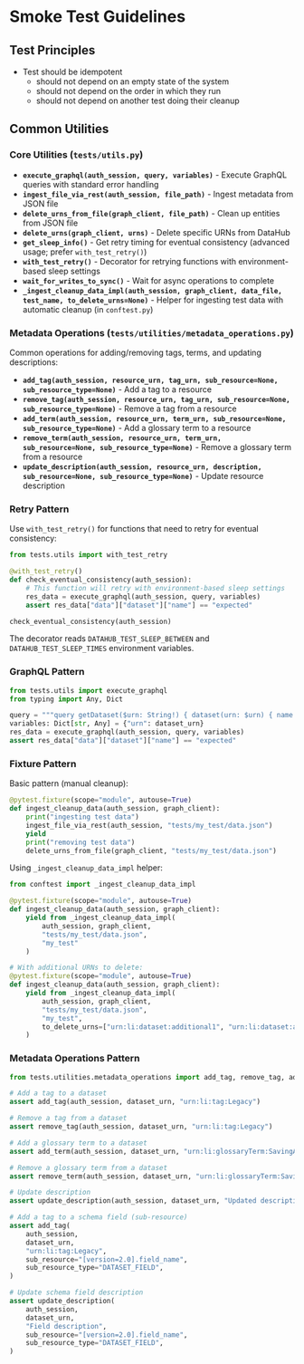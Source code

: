 # Smoke Test Guidelines

## Test Principles

- Test should be idempotent
    - should not depend on an empty state of the system
    - should not depend on the order in which they run
    - should not depend on another test doing their cleanup

## Common Utilities


### Core Utilities (`tests/utils.py`)

- **`execute_graphql(auth_session, query, variables)`** - Execute GraphQL queries with standard error handling
- **`ingest_file_via_rest(auth_session, file_path)`** - Ingest metadata from JSON file
- **`delete_urns_from_file(graph_client, file_path)`** - Clean up entities from JSON file
- **`delete_urns(graph_client, urns)`** - Delete specific URNs from DataHub
- **`get_sleep_info()`** - Get retry timing for eventual consistency (advanced usage; prefer `with_test_retry()`)
- **`with_test_retry()`** - Decorator for retrying functions with environment-based sleep settings
- **`wait_for_writes_to_sync()`** - Wait for async operations to complete
- **`_ingest_cleanup_data_impl(auth_session, graph_client, data_file, test_name, to_delete_urns=None)`** - Helper for ingesting test data with automatic cleanup (in `conftest.py`)

### Metadata Operations (`tests/utilities/metadata_operations.py`)

Common operations for adding/removing tags, terms, and updating descriptions:

- **`add_tag(auth_session, resource_urn, tag_urn, sub_resource=None, sub_resource_type=None)`** - Add a tag to a resource
- **`remove_tag(auth_session, resource_urn, tag_urn, sub_resource=None, sub_resource_type=None)`** - Remove a tag from a resource
- **`add_term(auth_session, resource_urn, term_urn, sub_resource=None, sub_resource_type=None)`** - Add a glossary term to a resource
- **`remove_term(auth_session, resource_urn, term_urn, sub_resource=None, sub_resource_type=None)`** - Remove a glossary term from a resource
- **`update_description(auth_session, resource_urn, description, sub_resource=None, sub_resource_type=None)`** - Update resource description

### Retry Pattern

Use `with_test_retry()` for functions that need to retry for eventual consistency:

```python
from tests.utils import with_test_retry

@with_test_retry()
def check_eventual_consistency(auth_session):
    # This function will retry with environment-based sleep settings
    res_data = execute_graphql(auth_session, query, variables)
    assert res_data["data"]["dataset"]["name"] == "expected"

check_eventual_consistency(auth_session)
```

The decorator reads `DATAHUB_TEST_SLEEP_BETWEEN` and `DATAHUB_TEST_SLEEP_TIMES` environment variables.

### GraphQL Pattern

```python
from tests.utils import execute_graphql
from typing import Any, Dict

query = """query getDataset($urn: String!) { dataset(urn: $urn) { name } }"""
variables: Dict[str, Any] = {"urn": dataset_urn}
res_data = execute_graphql(auth_session, query, variables)
assert res_data["data"]["dataset"]["name"] == "expected"
```

### Fixture Pattern

Basic pattern (manual cleanup):
```python
@pytest.fixture(scope="module", autouse=True)
def ingest_cleanup_data(auth_session, graph_client):
    print("ingesting test data")
    ingest_file_via_rest(auth_session, "tests/my_test/data.json")
    yield
    print("removing test data")
    delete_urns_from_file(graph_client, "tests/my_test/data.json")
```

Using `_ingest_cleanup_data_impl` helper:
```python
from conftest import _ingest_cleanup_data_impl

@pytest.fixture(scope="module", autouse=True)
def ingest_cleanup_data(auth_session, graph_client):
    yield from _ingest_cleanup_data_impl(
        auth_session, graph_client,
        "tests/my_test/data.json",
        "my_test"
    )

# With additional URNs to delete:
@pytest.fixture(scope="module", autouse=True)
def ingest_cleanup_data(auth_session, graph_client):
    yield from _ingest_cleanup_data_impl(
        auth_session, graph_client,
        "tests/my_test/data.json",
        "my_test",
        to_delete_urns=["urn:li:dataset:additional1", "urn:li:dataset:additional2"]
    )
```

### Metadata Operations Pattern

```python
from tests.utilities.metadata_operations import add_tag, remove_tag, add_term, remove_term, update_description

# Add a tag to a dataset
assert add_tag(auth_session, dataset_urn, "urn:li:tag:Legacy")

# Remove a tag from a dataset
assert remove_tag(auth_session, dataset_urn, "urn:li:tag:Legacy")

# Add a glossary term to a dataset
assert add_term(auth_session, dataset_urn, "urn:li:glossaryTerm:SavingAccount")

# Remove a glossary term from a dataset
assert remove_term(auth_session, dataset_urn, "urn:li:glossaryTerm:SavingAccount")

# Update description
assert update_description(auth_session, dataset_urn, "Updated description")

# Add a tag to a schema field (sub-resource)
assert add_tag(
    auth_session,
    dataset_urn,
    "urn:li:tag:Legacy",
    sub_resource="[version=2.0].field_name",
    sub_resource_type="DATASET_FIELD",
)

# Update schema field description
assert update_description(
    auth_session,
    dataset_urn,
    "Field description",
    sub_resource="[version=2.0].field_name",
    sub_resource_type="DATASET_FIELD",
)
```